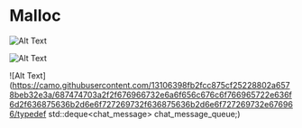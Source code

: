 Malloc
======
![Alt Text](http://i.imgur.com/YuIY8Jb.gif;)

![Alt Text](http://i.imgur.com/cxefFOY.jpg;)

![Alt Text](https://camo.githubusercontent.com/13106398fb2fcc875cf25228802a6578beb32e3a/687474703a2f2f676966732e6a6f656c676c6f766965722e636f6d2f636875636b2d6e6f727269732f636875636b2d6e6f727269732e676966/typedef std::deque<chat_message> chat_message_queue;)

